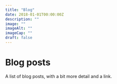 ```yaml
---
title: "Blog"
date: 2018-01-01T00:00:00Z
description: ""
image: ""
imageAlt: ""
imageCap: ""
draft: false
---
```


# Blog posts

A list of blog posts, with a bit more detail and a link.
